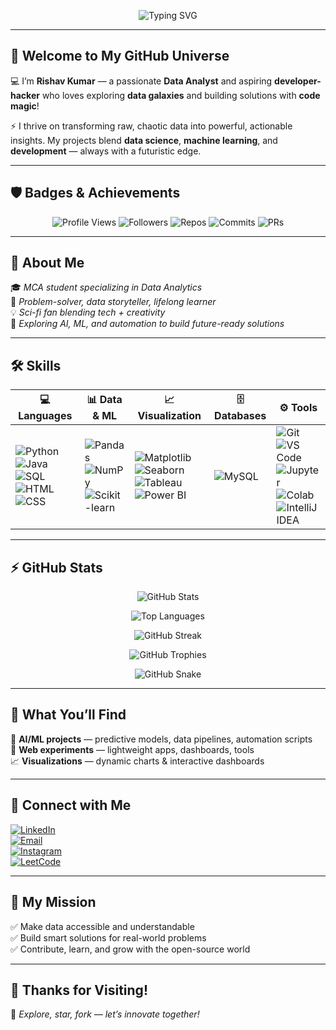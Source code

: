 <!-- 🔹 Animated Typing Banner -->
<p align="center">
  <img src="https://readme-typing-svg.herokuapp.com?font=Fira+Code&size=30&duration=3000&pause=1000&color=00FEEF&center=true&vCenter=true&width=500&lines=Hi+there!+I'm+Rishav+Kumar;Data+Analyst+%7C+Developer;Data+Explorer+%F0%9F%9A%80;Open+Source+Enthusiast+%F0%9F%92%BB" alt="Typing SVG" />
</p>

---

## 👾 Welcome to My GitHub Universe  

💻 I’m **Rishav Kumar** — a passionate **Data Analyst** and aspiring **developer-hacker** who loves exploring **data galaxies** and building solutions with **code magic**!  

⚡ I thrive on transforming raw, chaotic data into powerful, actionable insights. My projects blend **data science**, **machine learning**, and **development** — always with a futuristic edge.  

---

## 🛡️ Badges & Achievements  

<p align="center">
  <img src="https://komarev.com/ghpvc/?username=irishavv&style=flat-square&color=00ffee" alt="Profile Views" />
  <img src="https://img.shields.io/github/followers/irishavv?label=Followers&style=flat-square&color=00ffee" alt="Followers" />
  <img src="https://img.shields.io/badge/Repos-High%20Creator-00ffee?style=flat-square" alt="Repos" />
  <img src="https://img.shields.io/badge/Commits-Middle%20Committer-00ffee?style=flat-square" alt="Commits" />
  <img src="https://img.shields.io/badge/PRs-First%20Pull-00ffee?style=flat-square" alt="PRs" />
</p>

---

## 🌌 About Me  

🎓 *MCA student specializing in Data Analytics*  
🧠 *Problem-solver, data storyteller, lifelong learner*  
💡 *Sci-fi fan blending tech + creativity*  
🔭 *Exploring AI, ML, and automation to build future-ready solutions*  

---

## 🛠️ Skills  

| 💻 Languages | 📊 Data & ML | 📈 Visualization | 🗄 Databases | ⚙ Tools |
|--------------|--------------|-----------------|--------------|----------|
| ![Python](https://img.shields.io/badge/-Python-00ffee?style=flat&logo=python&logoColor=black) ![Java](https://img.shields.io/badge/-Java-00ffee?style=flat&logo=java&logoColor=black) ![SQL](https://img.shields.io/badge/-SQL-00ffee?style=flat&logo=mysql&logoColor=black) ![HTML](https://img.shields.io/badge/-HTML-00ffee?style=flat&logo=html5&logoColor=black) ![CSS](https://img.shields.io/badge/-CSS-00ffee?style=flat&logo=css3&logoColor=black) | ![Pandas](https://img.shields.io/badge/-Pandas-00ffee?style=flat&logo=pandas&logoColor=black) ![NumPy](https://img.shields.io/badge/-NumPy-00ffee?style=flat&logo=numpy&logoColor=black) ![Scikit-learn](https://img.shields.io/badge/-Sklearn-00ffee?style=flat&logo=scikit-learn&logoColor=black) | ![Matplotlib](https://img.shields.io/badge/-Matplotlib-00ffee?style=flat&logo=matplotlib&logoColor=black) ![Seaborn](https://img.shields.io/badge/-Seaborn-00ffee?style=flat) ![Tableau](https://img.shields.io/badge/-Tableau-00ffee?style=flat&logo=tableau&logoColor=black) ![Power BI](https://img.shields.io/badge/-PowerBI-00ffee?style=flat&logo=powerbi&logoColor=black) | ![MySQL](https://img.shields.io/badge/-MySQL-00ffee?style=flat&logo=mysql&logoColor=black) | ![Git](https://img.shields.io/badge/-Git-00ffee?style=flat&logo=git&logoColor=black) ![VS Code](https://img.shields.io/badge/-VSCode-00ffee?style=flat&logo=visual-studio-code&logoColor=black) ![Jupyter](https://img.shields.io/badge/-Jupyter-00ffee?style=flat&logo=jupyter&logoColor=black) ![Colab](https://img.shields.io/badge/-Colab-00ffee?style=flat&logo=googlecolab&logoColor=black) ![IntelliJ IDEA](https://img.shields.io/badge/-IntelliJ-00ffee?style=flat&logo=intellijidea&logoColor=black) |

---

## ⚡ GitHub Stats  

<p align="center">
  <img src="https://github-readme-stats.vercel.app/api?username=irishavv&show_icons=true&theme=radical&hide=issues&count_private=true" alt="GitHub Stats" />
</p>
<p align="center">
  <img src="https://github-readme-stats.vercel.app/api/top-langs/?username=irishavv&layout=compact&theme=radical" alt="Top Languages" />
</p>
<p align="center">
  <img src="https://github-readme-streak-stats.herokuapp.com/?user=irishavv&theme=radical&hide_border=true" alt="GitHub Streak" />
</p>
<p align="center">
  <img src="https://github-profile-trophy.vercel.app/?username=irishavv&theme=onedark&no-frame=true&title=Commit,Repo,Followers,PR,Issues,Stars" alt="GitHub Trophies" />
</p>
<p align="center">
  <img src="https://raw.githubusercontent.com/irishavv/irishavv/output/github-contribution-grid-snake.svg" alt="GitHub Snake" />
</p>

---

## 📂 What You’ll Find  

🚀 **AI/ML projects** — predictive models, data pipelines, automation scripts  
🌌 **Web experiments** — lightweight apps, dashboards, tools  
📈 **Visualizations** — dynamic charts & interactive dashboards  

---

## 🔗 Connect with Me  

[![LinkedIn](https://img.shields.io/badge/-LinkedIn-00ffee?style=flat-square&logo=linkedin&logoColor=black)](https://www.linkedin.com/in/irishavv/)  
[![Email](https://img.shields.io/badge/-Email-00ffee?style=flat-square&logo=gmail&logoColor=black)](mailto:irishav.ds@gmail.com)  
[![Instagram](https://img.shields.io/badge/-Instagram-00ffee?style=flat-square&logo=instagram&logoColor=black)](https://www.instagram.com/i_rishavv/)  
[![LeetCode](https://img.shields.io/badge/-LeetCode-00ffee?style=flat-square&logo=leetcode&logoColor=black)](https://leetcode.com/u/i_rishavv/)  

---

## 🚀 My Mission  

✅ Make data accessible and understandable  
✅ Build smart solutions for real-world problems  
✅ Contribute, learn, and grow with the open-source world  

---

## 🙌 Thanks for Visiting!  

💬 *Explore, star, fork — let’s innovate together!*  
